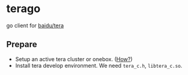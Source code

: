 # terago
go client for [baidu/tera](https://github.com/baidu/tera)

## Prepare

 * Setup an active tera cluster or onebox. ([How?](https://github.com/baidu/tera/blob/master/doc/en/onebox.md))
 * Install tera develop environment. We need `tera_c.h`, `libtera_c.so`.
